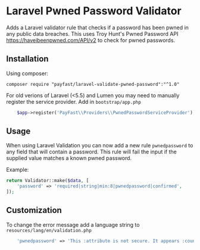 # Laravel Pwned Password Validator

Adds a Laravel validator rule that checks if a password has been pwned in any public data breaches.
This uses Troy Hunt's Pwned Password API https://haveibeenpwned.com/API/v2 to check for pwned passwords.

## Installation
Using composer:
```
composer require "payfast/laravel-validate-pwned-password":"^1.0"
```

For old verions of Laravel (<5.5) and Lumen you may need to manually register the service provider. Add in `bootstrap/app.php`
```php
    $app->register('PayFast\\Providers\\PwnedPasswordServiceProvider');
```

## Usage
When using Laravel Validation you can now add a new rule `pwnedpassword` to any field that will contain a password. This rule will fail the input if the supplied value matches a known pwned password.

Example:

```php
return Validator::make($data, [
    'password' => 'required|string|min:8|pwnedpassword|confirmed',
]);
```

## Customization
To change the error message add a language string to `resources/lang/en/validation.php`
```php
    'pwnedpassword' => 'This :attribute is not secure. It appears :count times in the Pwned Passwords database of security breaches. For more information: https://haveibeenpwned.com/Passwords'
```
